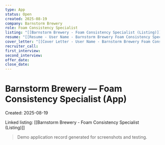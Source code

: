 ```yaml
---
type: App
status: Open
created: 2025-08-19
company: Barnstorm Brewery
role: Foam Consistency Specialist
listing: "[[Barnstorm Brewery - Foam Consistency Specialist (Listing)]]"
resume: "[[Resume - User Name - Barnstorm Brewery Foam Consistency Specialist.pdf]]"
cover_letter: "[[Cover Letter - User Name - Barnstorm Brewery Foam Consistency Specialist.pdf]]"
recruiter_call:
first_interview:
second_interview:
offer_date:
close_date:
---
```

# Barnstorm Brewery — Foam Consistency Specialist (App)

Created: 2025-08-19

Linked listing: [[Barnstorm Brewery - Foam Consistency Specialist (Listing)]]

> Demo application record generated for screenshots and testing.

